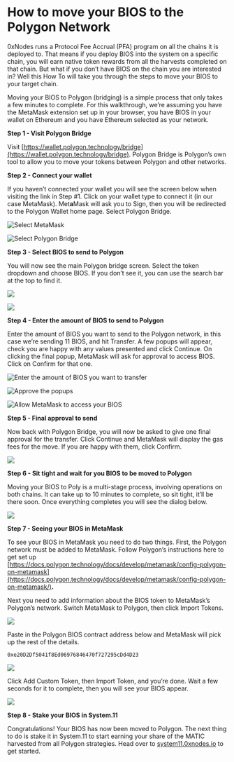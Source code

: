 # How to move your BIOS to the Polygon Network

0xNodes runs a Protocol Fee Accrual (PFA) program on all the chains it is deployed to.  That means if you deploy BIOS into the system on a specific chain, you will earn native token rewards from all the harvests completed on that chain.  But what if you don’t have BIOS on the chain you are interested in?  Well this How To will take you through the steps to move your BIOS to your target chain.

Moving your BIOS to Polygon (bridging) is a simple process that only takes a few minutes to complete.  For this walkthrough, we’re assuming you have the MetaMask extension set up in your browser, you have BIOS in your wallet on Ethereum and you have Ethereum selected as your network.

**Step 1 - Visit Polygon Bridge**

Visit [https://wallet.polygon.technology/bridge](https://wallet.polygon.technology/bridge). Polygon Bridge is Polygon’s own tool to allow you to move your tokens between Polygon and other networks.

**Step 2 - Connect your wallet**

If you haven’t connected your wallet you will see the screen below when visiting the link in Step #1.  Click on your wallet type to connect it (in our case MetaMask).  Met**a**Mask will ask you to Sign, then you will be redirected to the Polygon Wallet home page.  Select Polygon Bridge.

![Select MetaMask](../.gitbook/assets/polygon-connect-wallet-with-arrow.png)

![Select Polygon Bridge](../.gitbook/assets/polgon-wallet-select-bridge-with-arrow.png)

**Step 3 - Select BIOS to send to Polygon**

You will now see the main Polygon bridge screen.  Select the token dropdown and choose BIOS.  If you don’t see it, you can use the search bar at the top to find it.

![](../.gitbook/assets/polygon-select-bios-with-arrow.png)

![](../.gitbook/assets/polygon-selecct-bios-search.png)

**Step 4 - Enter the amount of BIOS to send to Polygon**

Enter the amount of BIOS you want to send to the Polygon network, in this case we’re sending 11 BIOS, and hit Transfer.  A few popups will appear, check you are happy with any values presented and click Continue. On clicking the final popup, MetaMask will ask for approval to access BIOS. Click on Confirm for that one.

![Enter the amount of BIOS you want to transfer](../.gitbook/assets/polygon-amount-to-transfer-with-arrows.png)

![Approve the popups](../.gitbook/assets/polygon-transfer-popup-3.png)

![Allow MetaMask to access your BIOS](../.gitbook/assets/polygon-metamask-permission-to-access-bios.png)

**Step 5 - Final approval to send**

Now back with Polygon Bridge, you will now be asked to give one final approval for the transfer.  Click Continue and MetaMask will display the gas fees for the move.  If you are happy with them, click Confirm.

![](../.gitbook/assets/polygon-final-transfer-approval.png)

**Step 6 - Sit tight and wait for you BIOS to be moved to Polygon**

Moving your BIOS to Poly is a multi-stage process, involving operations on both chains.  It can take up to 10 minutes to complete, so sit tight, it’ll be there soon.  Once everything completes you will see the dialog below.

![](../.gitbook/assets/polygon-transfer-complete.png)

**Step 7 - Seeing your BIOS in MetaMask**

To see your BIOS in MetaMask you need to do two things.  First, the Polygon network must be added to MetaMask.  Follow Polygon’s instructions here to get set up [https://docs.polygon.technology/docs/develop/metamask/config-polygon-on-metamask](https://docs.polygon.technology/docs/develop/metamask/config-polygon-on-metamask/)**.**

Next you need to add information about the BIOS token to MetaMask’s Polygon’s network.  Switch MetaMask to Polygon, then click Import Tokens.

![](../.gitbook/assets/metamask-import-token.png)

Paste in the Polygon BIOS contract address below and MetaMask will pick up the rest of the details.

```
0xe20D2Df5041f8Ed06976846470f727295cDd4D23
```

![](../.gitbook/assets/polygon-add-bios-to-metamask.png)

Click Add Custom Token, then Import Token, and you’re done.  Wait a few seconds for it to complete, then you will see your BIOS appear.

![](../.gitbook/assets/polygon-bios-in-metamask.png)

**Step 8 - Stake your BIOS in System.11**

Congratulations! Your BIOS has now been moved to Polygon. The next thing to do is stake it in System.11 to start earning your share of the MATIC harvested from all Polygon strategies.  Head over to [system11.0xnodes.io](http://system11.0xnodes.io) to get started.

